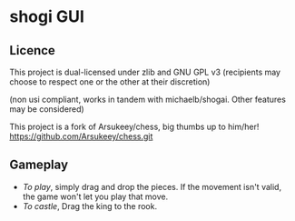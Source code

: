 # shogi GUI

## Licence

This project is dual-licensed under zlib and GNU GPL v3 (recipients may choose to respect one or the other at their discretion)

(non usi compliant, works in tandem with michaelb/shogai. Other features may be considered)

This project is a fork of Arsukeey/chess, big thumbs up to him/her!
https://github.com/Arsukeey/chess.git

## Gameplay

- _To play_, simply drag and drop the pieces. If the movement isn't valid, the game won't let you play that move.
- _To castle_, Drag the king to the rook.
